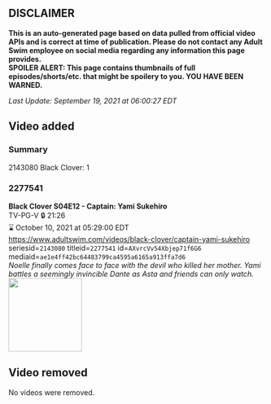 ## DISCLAIMER
**This is an auto-generated page based on data pulled from official video APIs and is correct at time of publication. Please do not contact any Adult Swim employee on social media regarding any information this page provides.**  
**SPOILER ALERT: This page contains thumbnails of full episodes/shorts/etc. that might be spoilery to you. YOU HAVE BEEN WARNED.**  

_Last Update: September 19, 2021 at 06:00:27 EDT_
## Video added
### Summary
2143080 Black Clover: 1  
### 2277541
**Black Clover S04E12 - Captain: Yami Sukehiro**  
TV-PG-V 🔒 21:26  
⌛ October 10, 2021 at 05:29:00 EDT  
https://www.adultswim.com/videos/black-clover/captain-yami-sukehiro  
seriesid=`2143080` titleid=`2277541` id=`AXvrcVv54Xbjep71f6G6` mediaid=`ae1e4ff42bc64483799ca4595a6165a913ffa7d6`  
_Noelle finally comes face to face with the devil who killed her mother. Yami battles a seemingly invincible Dante as Asta and friends can only watch._  
<a href="https://media.cdn.adultswim.com/uploads/20210916/thumbnails/2_219161254211-BlackClover_166_CaptainYamiSukehiro.png"><img src="https://media.cdn.adultswim.com/uploads/20210916/thumbnails/2_219161254211-BlackClover_166_CaptainYamiSukehiro.png" height="144px" /></a>
## Video removed
No videos were removed.  

